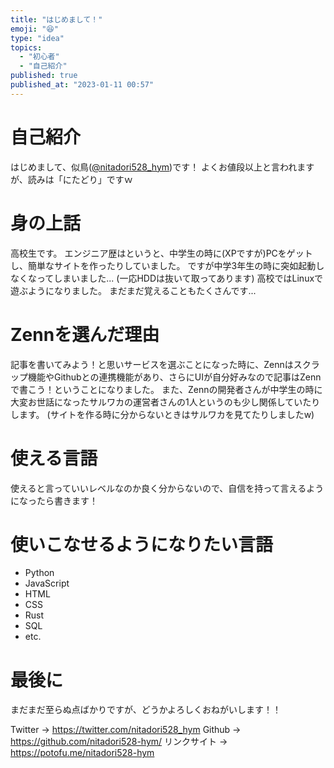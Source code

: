 ```yaml
---
title: "はじめまして！"
emoji: "😆"
type: "idea"
topics:
  - "初心者"
  - "自己紹介"
published: true
published_at: "2023-01-11 00:57"
---
```


# 自己紹介
はじめまして、似鳥([@nitadori528_hym](https://twitter.com/nitadori528_hym))です！
よくお値段以上と言われますが、読みは「にたどり」ですｗ
# 身の上話
高校生です。
エンジニア歴はというと、中学生の時に(XPですが)PCをゲットし、簡単なサイトを作ったりしていました。
ですが中学3年生の時に突如起動しなくなってしまいました...
(一応HDDは抜いて取ってあります)
高校ではLinuxで遊ぶようになりました。
まだまだ覚えることもたくさんです...
# Zennを選んだ理由
記事を書いてみよう！と思いサービスを選ぶことになった時に、Zennはスクラップ機能やGithubとの連携機能があり、さらにUIが自分好みなので記事はZennで書こう！ということになりました。
また、Zennの開発者さんが中学生の時に大変お世話になったサルワカの運営者さんの1人というのも少し関係していたりします。
(サイトを作る時に分からないときはサルワカを見てたりしましたw)
# 使える言語
使えると言っていいレベルなのか良く分からないので、自信を持って言えるようになったら書きます！
# 使いこなせるようになりたい言語
- Python
- JavaScript
- HTML
- CSS
- Rust
- SQL
- etc.
# 最後に
まだまだ至らぬ点ばかりですが、どうかよろしくおねがいします！！

Twitter → https://twitter.com/nitadori528_hym
Github → https://github.com/nitadori528-hym/
リンクサイト → https://potofu.me/nitadori528-hym